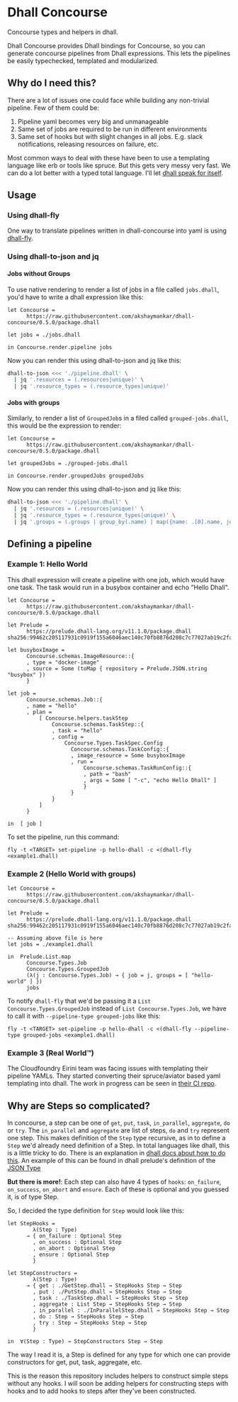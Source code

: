 # Dhall Concourse
Concourse types and helpers in dhall.

Dhall Concourse provides Dhall bindings for Concourse, so you can generate concourse pipelines from Dhall expressions. This lets the pipelines be easily typechecked, templated and modularized.

## Why do I need this?

There are a lot of issues one could face while building any non-trivial pipeline. Few of them could be:
1. Pipeline yaml becomes very big and unmanageable
2. Same set of jobs are required to be run in different environments
3. Same set of hooks but with slight changes in all jobs. E.g. slack notifications, releasing resources on failure, etc.

Most common ways to deal with these have been to use a templating language like erb or tools like spruce. But this gets very messy very fast. We can do a lot better with a typed total language. I'll let [dhall speak for itself](https://dhall-lang.org/).

## Usage

### Using dhall-fly

One way to translate pipelines written in dhall-concourse into yaml is using [dhall-fly](https://github.com/akshaymankar/dhall-fly#installation).

### Using dhall-to-json and jq

#### Jobs without Groups

To use native rendering to render a list of jobs in a file called `jobs.dhall`, you'd have to write a dhall expression like this:

```dhall
let Concourse = 
      https://raw.githubusercontent.com/akshaymankar/dhall-concourse/0.5.0/package.dhall

let jobs = ./jobs.dhall

in Concourse.render.pipeline jobs
```

Now you can render this using dhall-to-json and jq like this:

```bash
dhall-to-json <<< './pipeline.dhall' \
  | jq '.resources = (.resources|unique)' \
  | jq '.resource_types = (.resource_types|unique)'
```

#### Jobs with groups

Similarly, to render a list of `GroupedJob`s in a filed called `grouped-jobs.dhall`, this would be the expression to render:

```dhall
let Concourse = 
      https://raw.githubusercontent.com/akshaymankar/dhall-concourse/0.5.0/package.dhall

let groupedJobs = ./grouped-jobs.dhall

in Concourse.render.groupedJobs groupedJobs
```

Now you can render this using dhall-to-json and jq like this:

```bash
dhall-to-json <<< './pipeline.dhall' \
  | jq '.resources = (.resources|unique)' \
  | jq '.resource_types = (.resource_types|unique)' \
  | jq '.groups = (.groups | group_by(.name) | map({name: .[0].name, jobs: (map(.jobs) | flatten) }))'
```

## Defining a pipeline

### Example 1: Hello World

This dhall expression will create a pipeline with one job, which would have one task. The task would run in a busybox container and echo "Hello Dhall".

```dhall
let Concourse =
      https://raw.githubusercontent.com/akshaymankar/dhall-concourse/0.5.0/package.dhall

let Prelude =
      https://prelude.dhall-lang.org/v11.1.0/package.dhall sha256:99462c205117931c0919f155a6046aec140c70fb8876d208c7c77027ab19c2fa

let busyboxImage =
      Concourse.schemas.ImageResource::{
      , type = "docker-image"
      , source = Some (toMap { repository = Prelude.JSON.string "busybox" })
      }

let job =
      Concourse.schemas.Job::{
      , name = "hello"
      , plan =
          [ Concourse.helpers.taskStep
              Concourse.schemas.TaskStep::{
              , task = "hello"
              , config =
                  Concourse.Types.TaskSpec.Config
                    Concourse.schemas.TaskConfig::{
                    , image_resource = Some busyboxImage
                    , run =
                        Concourse.schemas.TaskRunConfig::{
                        , path = "bash"
                        , args = Some [ "-c", "echo Hello Dhall" ]
                        }
                    }
              }
          ]
      }

in  [ job ]
```

To set the pipeline, run this command:

```
fly -t <TARGET> set-pipeline -p hello-dhall -c <(dhall-fly <example1.dhall)
```

### Example 2 (Hello World with groups)

```dhall
let Concourse =
      https://raw.githubusercontent.com/akshaymankar/dhall-concourse/0.5.0/package.dhall

let Prelude =
      https://prelude.dhall-lang.org/v11.1.0/package.dhall sha256:99462c205117931c0919f155a6046aec140c70fb8876d208c7c77027ab19c2fa

-- Assuming above file is here
let jobs = ./example1.dhall

in  Prelude.List.map
      Concourse.Types.Job
      Concourse.Types.GroupedJob
      (λ(j : Concourse.Types.Job) → { job = j, groups = [ "hello-world" ] })
      jobs
```

To notify `dhall-fly` that we'd be passing it a `List Concourse.Types.GroupedJob` instead of `List Concourse.Types.Job`, we have to call it with `--pipeline-type grouped-jobs` like this:
```
fly -t <TARGET> set-pipeline -p hello-dhall -c <(dhall-fly --pipeline-type grouped-jobs <example1.dhall)
```

### Example 3 (Real World™)

The Cloudfoundry Eirini team was facing issues with templating their pipeline YAMLs. They started converting their spruce/aviator based yaml templating into dhall. The work in progress can be seen in [their CI repo](https://github.com/cloudfoundry-incubator/eirini-ci/blob/47d2f229e33d9fcdb5641cec06fa68a0d82c0bff/pipelines/ci/pipeline.dhall).

## Why are Steps so complicated?

In concourse, a step can be one of `get`, `put`, `task`, `in_parallel`, `aggregate`, `do` or `try`. The `in_parallel` and `aggregate` are list of steps, `do` and `try` represent one step. This makes definition of the `Step` type recursive, as in to define a `Step` we'd already need definition of a Step. In total languages like dhall, this is a little tricky to do. There is an explanation in [dhall docs about how to do this](https://docs.dhall-lang.org/howtos/How-to-translate-recursive-code-to-Dhall.html). An example of this can be found in dhall prelude's definition of the [JSON Type](https://github.com/dhall-lang/dhall-lang/blob/master/Prelude/JSON/Type)

**But there is more!**: Each step can also have 4 types of `hooks`: `on_failure`, `on_success`, `on_abort` and `ensure`. Each of these is optional and you guessed it, is of type Step.

So, I decided the type definition for `Step` would look like this:

```dhall
let StepHooks =
        λ(Step : Type)
      → { on_failure : Optional Step
        , on_success : Optional Step
        , on_abort : Optional Step
        , ensure : Optional Step
        }

let StepConstructors =
        λ(Step : Type)
      → { get : ./GetStep.dhall → StepHooks Step → Step
        , put : ./PutStep.dhall → StepHooks Step → Step
        , task : ./TaskStep.dhall → StepHooks Step → Step
        , aggregate : List Step → StepHooks Step → Step
        , in_parallel : ./InParallelStep.dhall → StepHooks Step → Step
        , do : Step → StepHooks Step → Step
        , try : Step → StepHooks Step → Step
        }

in  ∀(Step : Type) → StepConstructors Step → Step

```

The way I read it is, a Step is defined for any type for which one can provide constructors for get, put, task, aggregate, etc.

This is the reason this repository includes helpers to construct simple steps without any hooks. I will soon be adding helpers for constructing steps with hooks and to add hooks to steps after they've been constructed.
